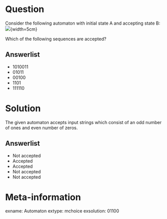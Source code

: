 


Question
========

Consider the following automaton with initial state A and accepting state B:
\
![](automaton.png){width=5cm}


Which of the following sequences are accepted?

Answerlist
----------
* 1010011
* 01011
* 00100
* 1101
* 111110


Solution
========

The given automaton accepts input strings which consist of an
odd number of ones and
even number of zeros.

Answerlist
----------
* Not accepted
* Accepted
* Accepted
* Not accepted
* Not accepted


Meta-information
================
exname: Automaton
extype: mchoice
exsolution: 01100
